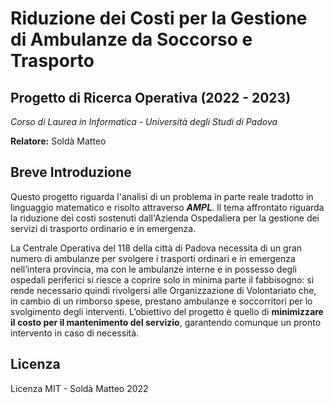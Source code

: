 # Riduzione dei Costi per la Gestione di Ambulanze da Soccorso e Trasporto
## Progetto di Ricerca Operativa (2022 - 2023)

_Corso di Laurea in Informatica - Università degli Studi di Padova_

**Relatore:** Soldà Matteo 

## Breve Introduzione
Questo progetto riguarda l'analisi di un problema in parte reale tradotto in linguaggio matematico e risolto attraverso ***AMPL***.
Il tema affrontato riguarda la riduzione dei costi sostenuti dall'Azienda Ospedaliera per la gestione dei servizi di trasporto ordinario e in emergenza.

La Centrale Operativa del 118 della città di Padova necessita di un gran numero di ambulanze per svolgere i trasporti ordinari e in emergenza nell’intera provincia, ma con le ambulanze interne e in possesso degli ospedali periferici si riesce a coprire solo in minima parte il fabbisogno: si rende necessario quindi rivolgersi alle Organizzazione di Volontariato che, in cambio di un rimborso spese, prestano ambulanze e soccorritori per lo svolgimento degli interventi. L’obiettivo del progetto è quello di **minimizzare il costo per il mantenimento del servizio**, garantendo comunque un pronto intervento in caso di necessità.

## Licenza
Licenza MIT - Soldà Matteo 2022